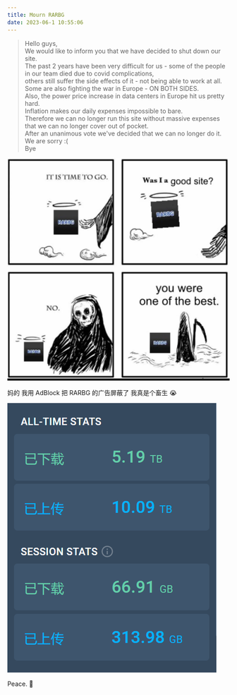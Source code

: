 ```yaml
---
title: Mourn RARBG
date: 2023-06-1 10:55:06
---
```


>Hello guys,  
We would like to inform you that we have decided to shut down our site.  
The past 2 years have been very difficult for us - some of the people in our team died due to covid complications,  
others still suffer the side effects of it - not being able to work at all.  
Some are also fighting the war in Europe - ON BOTH SIDES.  
Also, the power price increase in data centers in Europe hit us pretty hard.  
Inflation makes our daily expenses impossible to bare.  
Therefore we can no longer run this site without massive expenses that we can no longer cover out of pocket.  
After an unanimous vote we've decided that we can no longer do it.  
We are sorry :(  
Bye

![](https://raw.githubusercontent.com/duzhuoshanwai/Image-Hosting/master/img/202306011052237.jpg)

妈的 我用 AdBlock 把 RARBG 的广告屏蔽了 我真是个畜生 😭

![](https://raw.githubusercontent.com/duzhuoshanwai/Image-Hosting/master/img/202306011057458.png)

Peace. 🥀